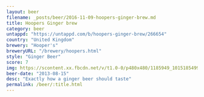 ```yaml
---
layout: beer
filename: _posts/beer/2016-11-09-hoopers-ginger-brew.md
title: Hoopers Ginger brew
category: beer
untappd: "https://untappd.com/b/hoopers-ginger-brew/266654"
country: "United Kingdom"
brewery: "Hooper's"
breweryURL: "/brewery/hoopers.html"
style: "Ginger Beer"
score: 7
img: https://scontent.xx.fbcdn.net/v/t1.0-0/p480x480/1185949_10151854991548745_379811355_n.jpg?_nc_cat=108&_nc_ht=scontent.xx&oh=74e94497c59215d9b0eefc287d1d82e4&oe=5C721F13
beer-date: "2013-08-15"
desc: "Exactly how a ginger beer should taste"
permalink: /beer/:title.html
---
```

